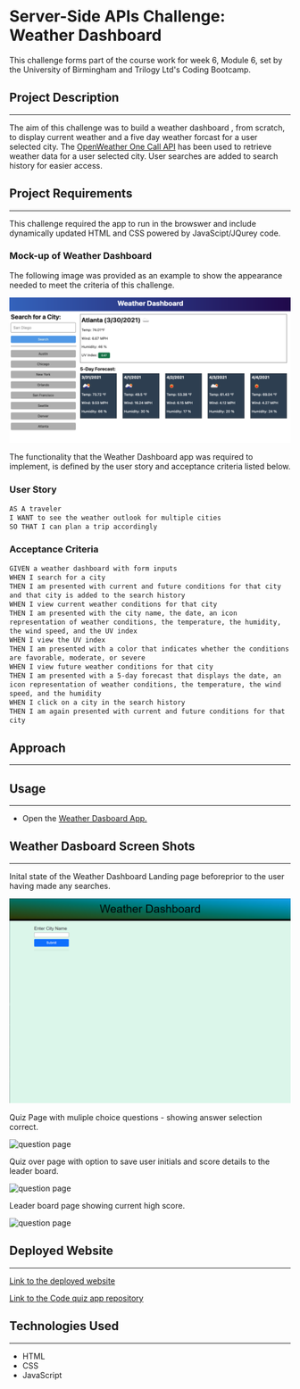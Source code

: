 # Server-Side APIs Challenge: Weather Dashboard

This challenge forms part of the course work for week 6, Module 6, set by the University of Birmingham and Trilogy Ltd's Coding Bootcamp.

## Project Description
---

The aim of this challenge was to build a weather dashboard , from scratch, to display current weather and a five day weather forcast for a user selected city. The [OpenWeather One Call API](https://openweathermap.org/api/one-call-api)  has been used to retrieve weather data for a user selected city.  User searches are added to search history for easier access.

## Project Requirements
---
This challenge required the app to run in the browswer and include dynamically updated HTML and CSS powered by JavaScipt/JQurey code.

 
###  Mock-up of  Weather Dashboard

The following image was provided as an example to show the  appearance needed to meet the criteria of this challenge.

![](assets/images/server-side-apis-homework-demo.png)


The functionality that the Weather Dashboard app was required to implement, is defined by the user story and acceptance criteria listed below.  



### User Story
```
AS A traveler
I WANT to see the weather outlook for multiple cities
SO THAT I can plan a trip accordingly

```


### Acceptance Criteria
```
GIVEN a weather dashboard with form inputs
WHEN I search for a city
THEN I am presented with current and future conditions for that city and that city is added to the search history
WHEN I view current weather conditions for that city
THEN I am presented with the city name, the date, an icon representation of weather conditions, the temperature, the humidity, the wind speed, and the UV index
WHEN I view the UV index
THEN I am presented with a color that indicates whether the conditions are favorable, moderate, or severe
WHEN I view future weather conditions for that city
THEN I am presented with a 5-day forecast that displays the date, an icon representation of weather conditions, the temperature, the wind speed, and the humidity
WHEN I click on a city in the search history
THEN I am again presented with current and future conditions for that city

```


## Approach 
---



 
## Usage
---
- Open the <a href="">Weather Dasboard App.</a>


##  Weather Dasboard Screen Shots
---

Inital state of the Weather Dashboard Landing page beforeprior to the user having made any searches.

![weather dashboard landing page](assets/images/initial-landing-page.png)


Quiz Page with muliple choice questions - showing answer selection correct.


![question page](assets/images/)

Quiz over page with option to save user initials and score details to the leader board.


![question page](assets/images/quiz-end.PNG)


Leader board page showing current high score.

![question page](assets/images/leader-board.PNG)
## Deployed Website
---

<a href="https://beanalini.github.io/showTime/">Link to the deployed website </a>


<a href="https://github.com/Beanalini/showTime"> Link to the Code quiz app repository</a>

## Technologies Used
---
- HTML
- CSS
- JavaScript
